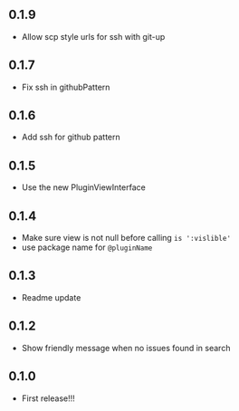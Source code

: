 ## 0.1.9
* Allow scp style urls for ssh with git-up

## 0.1.7
* Fix ssh in githubPattern

## 0.1.6
* Add ssh for github pattern

## 0.1.5
* Use the new PluginViewInterface

## 0.1.4
* Make sure view is not null before calling `is ':vislible'`
* use package name for `@pluginName`

## 0.1.3
* Readme update

## 0.1.2
* Show friendly message when no issues found in search

## 0.1.0
* First release!!!
